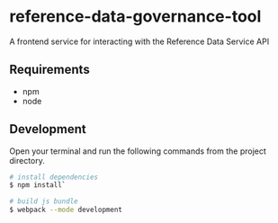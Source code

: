# reference-data-governance-tool
A frontend service for interacting with the Reference Data Service API

## Requirements
* npm
* node

## Development
Open your terminal and run the following commands from the project directory.

```bash
# install dependencies
$ npm install`

# build js bundle
$ webpack --mode development
```
